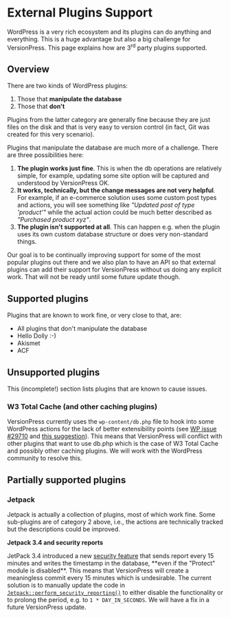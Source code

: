 # External Plugins Support

WordPress is a very rich ecosystem and its plugins can do anything and everything. This is a huge advantage but also a big challenge for VersionPress. This page explains how are 3<sup>rd</sup> party plugins supported.


## Overview

There are two kinds of WordPress plugins:

 1. Those that **manipulate the database**
 2. Those that **don't**

Plugins from the latter category are generally fine because they are just files on the disk and that is very easy to version control (in fact, Git was created for this very scenario).

Plugins that manipulate the database are much more of a challenge. There are three possibilities here:

 1. **The plugin works just fine**. This is when the db operations are relatively simple, for example, updating some site option will be captured and understood by VersionPress OK.
 2. **It works, technically, but the change messages are not very helpful**. For example, if an e-commerce solution uses some custom post types and actions, you will see something like *"Updated post of type 'product'"* while the actual action could be much better described as *"Purchased product xyz"*.
 3. **The plugin isn't supported at all**. This can happen e.g. when the plugin uses its own custom database structure or does very non-standard things.

Our goal is to be continually improving support for some of the most popular plugins out there and we also plan to have an API so that external plugins can add their support for VersionPress without us doing any explicit work. That will not be ready until some future update though.  


## Supported plugins

Plugins that are known to work fine, or very close to that, are:

 - All plugins that don't manipulate the database
 - Hello Dolly :-)
 - Akismet
 - ACF


## Unsupported plugins 

This (incomplete!) section lists plugins that are known to cause issues.

### W3 Total Cache (and other caching plugins)

VersionPress currently uses the `wp-content/db.php` file to hook into some WordPress actions for the lack of better extensibility points (see [WP issue #29710](https://core.trac.wordpress.org/ticket/29710) and [this suggestion](https://wordpress.org/ideas/topic/multiple-dbphp-files-for-plugins)). This means that VersionPress will conflict with other plugins that want to use db.php which is the case of W3 Total Cache and possibly other caching plugins. We will work with the WordPress community to resolve this.


## Partially supported plugins

### Jetpack

Jetpack is actually a collection of plugins, most of which work fine. Some sub-plugins are of category 2 above, i.e., the actions are technically tracked but the descriptions could be improved.

<div class="warning">
  <strong>Jetpack 3.4 and security reports</strong>
  <p>JetPack 3.4 introduced a new <a href="http://jetpack.me/2015/03/17/jetpack-3-4-protect-secure-and-simplify/">security feature</a> that sends report every 15 minutes and writes the timestamp in the database, **even if the "Protect" module is disabled**. This means that VersionPress will create a meaningless commit every 15 minutes which is undesirable. The current solution is to manually update the code in <code><a href="http://jetpack.wp-a2z.org/oik_api/jetpackperform_security_reporting/">Jetpack::perform_security_reporting()</a></code> to either disable the functionality or to prolong the period, e.g. to <code>1 * DAY_IN_SECONDS</code>. We will have a fix in a future VersionPress update.</p>
</div>


